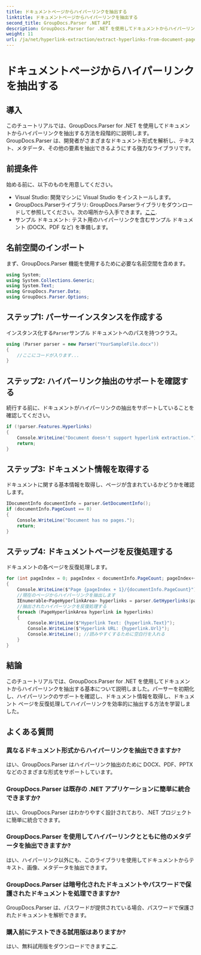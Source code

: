 ```yaml
---
title: ドキュメントページからハイパーリンクを抽出する
linktitle: ドキュメントページからハイパーリンクを抽出する
second_title: GroupDocs.Parser .NET API
description: GroupDocs.Parser for .NET を使用してドキュメントからハイパーリンクを抽出する方法を学習します。C# でのハイパーリンク抽出のステップバイステップ ガイド。
weight: 11
url: /ja/net/hyperlink-extraction/extract-hyperlinks-from-document-page/
---
```


# ドキュメントページからハイパーリンクを抽出する

## 導入
このチュートリアルでは、GroupDocs.Parser for .NET を使用してドキュメントからハイパーリンクを抽出する方法を段階的に説明します。GroupDocs.Parser は、開発者がさまざまなドキュメント形式を解析し、テキスト、メタデータ、その他の要素を抽出できるようにする強力なライブラリです。
## 前提条件
始める前に、以下のものを用意してください。
- Visual Studio: 開発マシンに Visual Studio をインストールします。
-  GroupDocs.Parserライブラリ: GroupDocs.Parserライブラリをダウンロードして参照してください。次の場所から入手できます。[ここ](https://releases.groupdocs.com/parser/net/).
- サンプル ドキュメント: テスト用のハイパーリンクを含むサンプル ドキュメント (DOCX、PDF など) を準備します。

## 名前空間のインポート
まず、GroupDocs.Parser 機能を使用するために必要な名前空間を含めます。
```csharp
using System;
using System.Collections.Generic;
using System.Text;
using GroupDocs.Parser.Data;
using GroupDocs.Parser.Options;
```
## ステップ1: パーサーインスタンスを作成する
インスタンス化する`Parser`サンプル ドキュメントへのパスを持つクラス。
```csharp
using (Parser parser = new Parser("YourSampleFile.docx"))
{
    //ここにコードが入ります...
}
```
## ステップ2: ハイパーリンク抽出のサポートを確認する
続行する前に、ドキュメントがハイパーリンクの抽出をサポートしていることを確認してください。
```csharp
if (!parser.Features.Hyperlinks)
{
    Console.WriteLine("Document doesn't support hyperlink extraction.");
    return;
}
```
## ステップ3: ドキュメント情報を取得する
ドキュメントに関する基本情報を取得し、ページが含まれているかどうかを確認します。
```csharp
IDocumentInfo documentInfo = parser.GetDocumentInfo();
if (documentInfo.PageCount == 0)
{
    Console.WriteLine("Document has no pages.");
    return;
}
```
## ステップ4: ドキュメントページを反復処理する
ドキュメントの各ページを反復処理します。
```csharp
for (int pageIndex = 0; pageIndex < documentInfo.PageCount; pageIndex++)
{
    Console.WriteLine($"Page {pageIndex + 1}/{documentInfo.PageCount}");
    //現在のページからハイパーリンクを抽出します
    IEnumerable<PageHyperlinkArea> hyperlinks = parser.GetHyperlinks(pageIndex);
    //抽出されたハイパーリンクを反復処理する
    foreach (PageHyperlinkArea hyperlink in hyperlinks)
    {
        Console.WriteLine($"Hyperlink Text: {hyperlink.Text}");
        Console.WriteLine($"Hyperlink URL: {hyperlink.Url}");
        Console.WriteLine(); //読みやすくするために空白行を入れる
    }
}
```

## 結論
このチュートリアルでは、GroupDocs.Parser for .NET を使用してドキュメントからハイパーリンクを抽出する基本について説明しました。パーサーを初期化し、ハイパーリンクのサポートを確認し、ドキュメント情報を取得し、ドキュメント ページを反復処理してハイパーリンクを効率的に抽出する方法を学習しました。

## よくある質問
### 異なるドキュメント形式からハイパーリンクを抽出できますか?
はい、GroupDocs.Parser はハイパーリンク抽出のために DOCX、PDF、PPTX などのさまざまな形式をサポートしています。
### GroupDocs.Parser は既存の .NET アプリケーションに簡単に統合できますか?
はい、GroupDocs.Parser はわかりやすく設計されており、.NET プロジェクトに簡単に統合できます。
### GroupDocs.Parser を使用してハイパーリンクとともに他のメタデータを抽出できますか?
はい、ハイパーリンク以外にも、このライブラリを使用してドキュメントからテキスト、画像、メタデータを抽出できます。
### GroupDocs.Parser は暗号化されたドキュメントやパスワードで保護されたドキュメントを処理できますか?
GroupDocs.Parser は、パスワードが提供されている場合、パスワードで保護されたドキュメントを解析できます。
### 購入前にテストできる試用版はありますか?
はい、無料試用版をダウンロードできます[ここ](https://releases.groupdocs.com/).